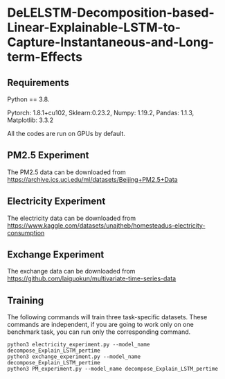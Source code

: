 # DeLELSTM-Decomposition-based-Linear-Explainable-LSTM-to-Capture-Instantaneous-and-Long-term-Effects
## Requirements
Python == 3.8.

Pytorch: 1.8.1+cu102, Sklearn:0.23.2, Numpy: 1.19.2, Pandas: 1.1.3, Matplotlib: 3.3.2

All the codes are run on GPUs by default.

## PM2.5 Experiment
The PM2.5 data can be downloaded from https://archive.ics.uci.edu/ml/datasets/Beijing+PM2.5+Data

## Electricity Experiment
The electricity data can be downloaded from https://www.kaggle.com/datasets/unajtheb/homesteadus-electricity-consumption

## Exchange Experiment 
The exchange data can be downloaded from https://github.com/laiguokun/multivariate-time-series-data

## Training 
The following commands will train three task-specific datasets. These commands are independent, if you are going to work only on one benchmark task, you can run only the corresponding command.

```
python3 electricity_experiment.py --model_name decompose_Explain_LSTM_pertime
python3 exchange_experiment.py --model_name decompose_Explain_LSTM_pertime
python3 PM_experiment.py --model_name decompose_Explain_LSTM_pertime
```
